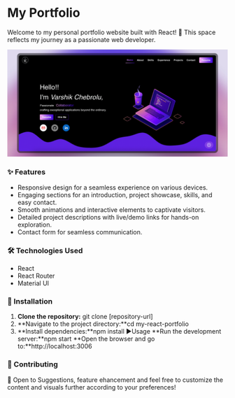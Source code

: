 # My Portfolio

Welcome to my personal portfolio website built with React! 🌟 This space reflects my journey as a passionate web developer.

![alt text](MainPage.png)

### ✨ Features

- Responsive design for a seamless experience on various devices.
- Engaging sections for an introduction, project showcase, skills, and easy contact.
- Smooth animations and interactive elements to captivate visitors.
- Detailed project descriptions with live/demo links for hands-on exploration.
- Contact form for seamless communication.

### 🛠 Technologies Used

- React
- React Router
- Material UI

### 🚀 Installation

1. **Clone the repository:** git clone [repository-url]
2. **Navigate to the project directory:**cd my-react-portfolio
3. **Install dependencies:**npm install
   ▶Usage
   **Run the development server:**npm start
   **Open the browser and go to:**http://localhost:3006

### 🤝 Contributing

🎉 Open to Suggestions, feature ehancement and feel free to customize the content and visuals further according to your preferences!
